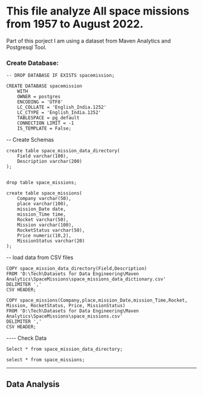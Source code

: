 
# This file analyze All space missions from 1957 to August 2022.

Part of this porject I am using a dataset from Maven Analytics and Postgresql Tool.

### Create Database:

```
-- DROP DATABASE IF EXISTS spacemission;

CREATE DATABASE spacemission
    WITH
    OWNER = postgres
    ENCODING = 'UTF8'
    LC_COLLATE = 'English_India.1252'
    LC_CTYPE = 'English_India.1252'
    TABLESPACE = pg_default
    CONNECTION LIMIT = -1
    IS_TEMPLATE = False;
```

-- Create Schemas
```
create table space_mission_data_directory(
	Field varchar(100),
	Description varchar(200)
);


drop table space_missions;

create table space_missions(
	Company	varchar(50),
	place varchar(100),
	mission_Date date,
	mission_Time time,
	Rocket varchar(50),
	Mission varchar(100),
	RocketStatus varchar(50),
	Price numeric(10,2),
	MissionStatus varchar(20)
);
```

-- load data from CSV files
```
COPY space_mission_data_directory(Field,Description)
FROM 'D:\Tech\Datasets for Data Engineering\Maven Analytics\SpaceMissions\space_missions_data_dictionary.csv'
DELIMITER ','
CSV HEADER;

COPY space_missions(Company,place,mission_Date,mission_Time,Rocket, Mission, RocketStatus, Price, MissionStatus)
FROM 'D:\Tech\Datasets for Data Engineering\Maven Analytics\SpaceMissions\space_missions.csv'
DELIMITER ','
CSV HEADER;
```
---- Check Data
```
Select * from space_mission_data_directory;

select * from space_missions;
```
----------------------------------------------------------

## Data Analysis


